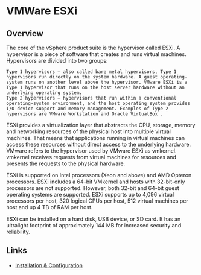 # VMWare ESXi

## Overview

The core of the vSphere product suite is the hypervisor called ESXi. A hypervisor is a piece of software that creates and runs virtual machines. Hypervisors are divided into two groups:

    Type 1 hypervisors – also called bare metal hypervisors, Type 1 hypervisors run directly on the system hardware. A guest operating-system runs on another level above the hypervisor. VMware ESXi is a Type 1 hypervisor that runs on the host server hardware without an underlying operating system.
    Type 2 hypervisors – hypervisors that run within a conventional operating-system environment, and the host operating system provides I/O device support and memory management. Examples of Type 2 hypervisors are VMware Workstation and Oracle VirtualBox .

ESXi provides a virtualization layer that abstracts the CPU, storage, memory and networking resources of the physical host into multiple virtual machines. That means that applications running in virtual machines can access these resources without direct access to the underlying hardware. VMware refers to the hypervisor used by VMware ESXi as vmkernel. vmkernel receives requests from virtual machines for resources and presents the requests to the physical hardware.

ESXi is supported on Intel processors (Xeon and above) and AMD Opteron processors. ESXi includes a 64-bit VMkernel and hosts with 32-bit-only processors are not supported. However, both 32-bit and 64-bit guest operating systems are supported. ESXi supports up to 4,096 virtual processors per host, 320 logical CPUs per host, 512 virtual machines per host and up 4 TB of RAM per host.

ESXi can be installed on a hard disk, USB device, or SD card. It has an ultralight footprint of approximately 144 MB for increased security and reliability.

## Links

- [Installation & Configuration](./ESXi_Installation.md)